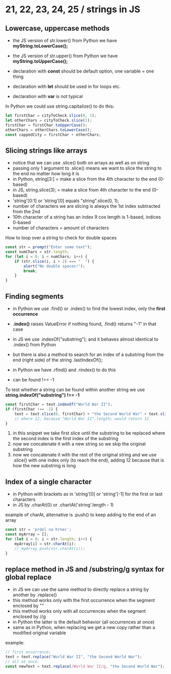 # 21, 22, 23, 24, 25 / strings in JS

## Lowercase, uppercase methods
- the JS version of str.lower() from Python we have **myString.toLowerCase();**
- the JS version of str.upper() from Python we have **myString.toUpperCase();**

- declaration with **const** should be default option, one variable = one thing
- declaration with **let** should be used in for loops etc.
- declaration with **var** is not typical

In Python we could use string.capitalize() to do this:
```js
let firstChar = cityToCheck.slice(0, 1);
let otherChars = cityToCheck.slice(1);
firstChar = firstChar.toUpperCase();
otherChars = otherChars.toLowerCase();
const cappedCity = firstChar + otherChars;
```

## Slicing strings like arrays
- notice that we can use .slice() both on arrays as well as on string
- passing only 1 argument to .slice() means we want to slice the string to the end no matter how long it is
- in Python, string[3:] = make a slice from the 4th character to the end (0-based)
- in JS, string.slice(3); = make a slice from 4th character to the end (0-based)
- 'string'[0:1] or 'string'[0] equals "string".slice(0, 1);
- number of characters we are slicing is always the 1st index subtracted from the 2nd 
- 10th character of a string has an index 9 cos length is 1-based, indices 0-based
- number of characters = amount of characters

How to loop over a string to check for double spaces
```js
const str = prompt("Enter some text");
const numChars = str.length;
for (let i = 0; i < numChars; i++) {
    if (str.slice(i, i + 2) === "  ") {
        alert("No double spaces!");
        break;
    }
}
```

## Finding segments 

- in Python we use .find() or .index() to find the lowest index, only the **first occurrence** 
- **.index()** raises ValueError if nothing found, .find() returns "-1" in that case
- in JS we use .indexOf("substring"); and it behaves almost identical to .index() from Python

- but there is also a method to search for an index of a substring from the end (right side) of the string .lastIndexOf();
- in Python we have .rfind() and .rindex() to do this
- can be found !== -1

To test whether a string can be found within another string we use **string.indexOf("substring") !== -1**
```js
const firstChar = text.indexOf("World War II");
if (firstChar !== -1) {
    text = text.slice(0, firstChar) + "the Second World War" + text.slice(firstChar + 12);
    // where 12, because "World War II".length; would return 12
}
```

1. in this snippet we take first slice until the substring to be replaced where the second index is the first index of the substring
2. now we concatenate it with a new string so we skip the original substring
3. now we concatenate it with the rest of the original string and we use .slice() with one index only (to reach the end), adding 12 because that is how the new substring is long

## Index of a single character

- in Python with brackets as in 'string'[0] or 'string'[-1] for the first or last characters
- in JS by .charAt(0) or .chartAt('string'.length - 1)

example of charAt, alternative is .push() to keep adding to the end of an array
```js
const str = 'prdel na hrnec';
const myArray = [];
for (let i = 0; i < str.length; i++) {
    myArray[i] = str.charAt(i);
    // myArray.push(str.charAt(i));
}
```

## replace method in JS and /substring/g syntax for global replace

- in JS we can use the same method to directly replace a string by another by .replace()
- this method works only with the first occurrence when the segment enclosed by ""
- this method works only with all occurrences when the segment enclosed by //g
- in Python the latter is the default behavior (all occurrences at once)
- same as in Python, when replacing we get a new copy rather than a modified original variable

example:
```js
// first occurrence:
text = text.replace("World War II", "the Second World War");
// all at once:
const newText = text.replace(/World War II/g, "the Second World War");
```
